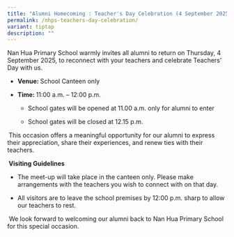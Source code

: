 ```yaml
---
title: "Alumni Homecoming : Teacher's Day Celebration (4 September 2025)"
permalink: /nhps-teachers-day-celebration/
variant: tiptap
description: ""
---
```

<p>Nan Hua Primary School warmly invites all alumni to return on Thursday,
4 September 2025, to reconnect with your teachers and celebrate Teachers’
Day with us.</p>
<ul data-tight="true" class="tight">
<li>
<p><strong>Venue: </strong>School Canteen only</p>
</li>
<li>
<p><strong>Time: </strong>11:00 a.m. – 12:00 p.m.</p>
<ul data-tight="true" class="tight">
<li>
<p>School gates will be opened at 11.00 a.m. only for alumni to enter</p>
</li>
<li>
<p>School gates will be closed at 12.15 p.m.</p>
</li>
</ul>
</li>
</ul>
<p><strong>&nbsp;</strong>This occasion offers a meaningful opportunity for
our alumni to express their appreciation, share their experiences, and
renew ties with their teachers.</p>
<p><strong>&nbsp;Visiting Guidelines</strong>
</p>
<ul data-tight="true" class="tight">
<li>
<p>The meet-up will take place in the canteen only. Please make arrangements
with the teachers you wish to connect with on that day.</p>
</li>
<li>
<p>All visitors are to leave the school premises by 12:00 p.m. sharp to allow
our teachers to rest.</p>
</li>
</ul>
<p>&nbsp;We look forward to welcoming our alumni back to Nan Hua Primary
School for this special occasion.</p>
